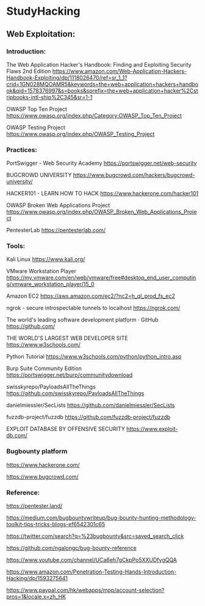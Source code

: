 # StudyHacking

## Web Exploitation:

### Introduction:

The Web Application Hacker's Handbook: Finding and Exploiting Security Flaws 2nd Edition
https://www.amazon.com/Web-Application-Hackers-Handbook-Exploiting/dp/1118026470/ref=sr_1_1?crid=1GN028MQOAMR5&keywords=the+web+application+hackers+handbook&qid=1578376997&s=books&sprefix=the+web+application+hacker%2Cstripbooks-intl-ship%2C345&sr=1-1

OWASP Top Ten Project
https://www.owasp.org/index.php/Category:OWASP_Top_Ten_Project

OWASP Testing Project
https://www.owasp.org/index.php/OWASP_Testing_Project


### Practices:

PortSwigger - Web Security Academy
https://portswigger.net/web-security

BUGCROWD UNIVERSITY
https://www.bugcrowd.com/hackers/bugcrowd-university/

HACKER101 - LEARN HOW TO HACK
https://www.hackerone.com/hacker101

OWASP Broken Web Applications Project
https://www.owasp.org/index.php/OWASP_Broken_Web_Applications_Project

PentesterLab
https://pentesterlab.com/


### Tools:

Kali Linux
https://www.kali.org/

VMware Workstation Player
https://my.vmware.com/en/web/vmware/free#desktop_end_user_computing/vmware_workstation_player/15_0

Amazon EC2
https://aws.amazon.com/ec2/?nc2=h_ql_prod_fs_ec2

ngrok - secure introspectable tunnels to localhost
https://ngrok.com/

The world's leading software development platform · GitHub
https://github.com/

THE WORLD'S LARGEST WEB DEVELOPER SITE
https://www.w3schools.com/

Python Tutorial
https://www.w3schools.com/python/python_intro.asp

Burp Suite Community Edition
https://portswigger.net/burp/communitydownload

swisskyrepo/PayloadsAllTheThings
https://github.com/swisskyrepo/PayloadsAllTheThings

danielmiessler/SecLists
https://github.com/danielmiessler/SecLists

fuzzdb-project/fuzzdb
https://github.com/fuzzdb-project/fuzzdb

EXPLOIT DATABASE BY OFFENSIVE SECURITY
https://www.exploit-db.com/


### Bugbounty platform
https://www.hackerone.com/

https://www.bugcrowd.com/


### Reference:

https://pentester.land/

https://medium.com/bugbountywriteup/bug-bounty-hunting-methodology-toolkit-tips-tricks-blogs-ef6542301c65

https://twitter.com/search?q=%23bugbounty&src=saved_search_click

https://github.com/ngalongc/bug-bounty-reference

https://www.youtube.com/channel/UCa6eh7gCkpPo5XXUDfygQQA

https://www.amazon.com/Penetration-Testing-Hands-Introduction-Hacking/dp/1593275641

https://www.paypal.com/hk/webapps/mpp/account-selection?pros=1&locale.x=zh_HK


